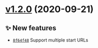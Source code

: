 # [v1.2.0](https://github.com/koj-co/algolia-crawl/compare/v1.1.2...v1.2.0) (2020-09-21)

## ✨ New features
- [`8f64f48`](https://github.com/koj-co/algolia-crawl/commit/8f64f48)  Support multiple start URLs
